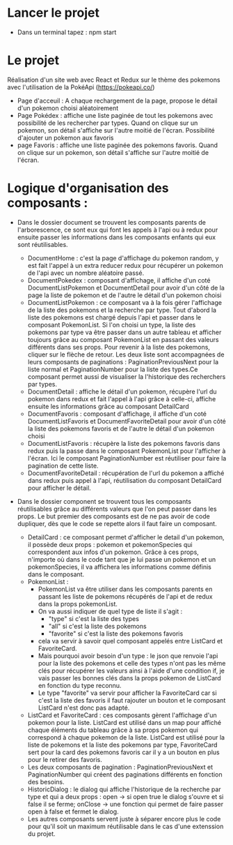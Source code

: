 # Lancer le projet
- Dans un terminal tapez : npm start
# Le projet
Réalisation d'un site web avec React et Redux sur le thème des pokemons avec l'utilisation de la PokéApi (https://pokeapi.co/) 
- Page d'acceuil : A chaque rechargement de la page, propose le détail d'un pokemon choisi aléatoirement
- Page Pokédex : affiche une liste paginée de tout les pokemons avec possibilité de les rechercher par types. Quand on clique sur un pokemon, son détail s'affiche sur l'autre moitié de l'écran. Possibilité d'ajouter un pokemon aux favoris
- page Favoris : affiche une liste paginée des pokemons favoris. Quand on clique sur un pokemon, son détail s'affiche sur l'autre moitié de l'écran.
# Logique d'organisation des composants : 
- Dans le dossier document se trouvent les composants parents de l'arborescence, ce sont eux qui font les appels à l'api ou à redux pour ensuite passer les informations dans les composants enfants qui eux sont réutilisables.
  -  DocumentHome : c'est la page d'affichage du pokemon random, y est fait l'appel à un extra reducer redux pour récupérer un pokemon de l'api avec un nombre aléatoire passé.
  -  DocumentPokedex : composant d'affichage, il affiche d'un coté DocumentListPokemon et DocumentDetail pour avoir d'un côté de la page la liste de pokemon et de l'autre le détail d'un pokemon choisi
  -  DocumentListPokemon : ce composant va à la fois gérer l'affichage de la liste des pokemons et la recherche par type. Tout d'abord la liste des pokemons est chargé depuis l'api et passer dans le composant PokemonList. Si l'on choisi un type, la liste des pokemons par type va être passer dans un autre tableau et afficher toujours grâce au composant PokemonList en passant des valeurs différents dans ses props. Pour revenir à la liste des pokemons, cliquer sur le flèche de retour. Les deux liste sont accompagnées de leurs composants de paginations : PaginationPreviousNext pour la liste normal et PaginationNumber pour la liste des types.Ce composant permet aussi de visualiser la l'historique des recherchers par types.
  -  DocumentDetail : affiche le détail d'un pokemon, récupère l'url du pokemon dans redux et fait l'appel à l'api grâce à celle-ci, affiche ensuite les informations grâce au composant        DetailCard
  -  DocumentFavoris : composant d'affichage, il affiche d'un coté DocumentListFavoris et DocumentFavoriteDetail pour avoir d'un côté la liste des pokemons favoris et de l'autre le détail d'un pokemon choisi
  -  DocumentListFavoris : récupère la liste des pokemons favoris dans redux puis la passe dans le composant PokemonList pour l'afficher à l'écran. Ici le composant PaginationNumber est réutiliser pour faire la pagination de cette liste.
  -  DocumentFavoriteDetail : récupération de l'url du pokemon a affiché dans redux puis appel à l'api, réutilisation du composant DetailCard pour afficher le détail.

- Dans le dossier component se trouvent tous les composants réutilisables grâce au différents valeurs que l'on peut passer dans les props. Le but premier des composants est de ne pas avoir de code dupliquer, dès que le code se repette alors il faut faire un composant.
  - DetailCard : ce composant permet d'afficher le detail d'un pokemon, il possède deux props : pokemon et pokemonSpecies qui correspondent aux infos d'un pokemon. Grâce à ces props, n'importe où dans le code tant que je lui passe un pokemon et un pokemonSpecies, il va affichera les informations comme définis dans le composant. 
  - PokemonList : 
    - PokemonList va être utiliser dans les composants parents en passant les liste de pokemons récupérés de l'api et de redux dans la props pokemonList. 
    - On va aussi indiquer de quel type de liste il s'agit : 
      - "type" si c'est la liste des types
      - "all" si c'est la liste des pokemons 
      - "favorite" si c'est la liste des pokemons favoris 
     - cela va servir à savoir quel composant appelés entre ListCard et FavoriteCard. 
     - Mais pourquoi avoir besoin d'un type : le json que renvoie l'api pour la liste des pokemons et celle des types n'ont pas les même clés pour récupérer les valeurs ainsi à l'aide d'une condition if, je vais passer les bonnes clés dans la props pokemon de ListCard en fonction du type reconnu. 
     - Le type "favorite" va servir pour afficher la FavoriteCard car si c'est la liste des favoris il faut rajouter un bouton et le composant ListCard n'est donc pas adapté.
  - ListCard et FavoriteCard : ces composants gèrent l'affichage d'un pokemon pour la liste. ListCard est utilisé dans un map pour affiché chaque éléments du tableau grâce à sa props pokemon qui correspond à chaque pokemon de la liste. ListCard est utilisé pour la liste de pokemons et la liste des pokemons par type, FavoriteCard sert pour la card des pokemons favoris car il y a un bouton en plus pour le retirer des favoris.
  - Les deux composants de pagination : PaginationPreviousNext et PaginationNumber qui créent des paginations différents en fonction des besoins.
  - HistoricDialog : le dialog qui affiche l'historique de la recherche par type et qui a deux props : open -> si open true le dialog s'ouvre et si false il se ferme; onClose -> une fonction qui permet de faire passer open à false et fermet le dialog.
  - Les autres composants servent juste à séparer encore plus le code pour qu'il soit un maximum réutilisable dans le cas d'une extenssion du projet.
